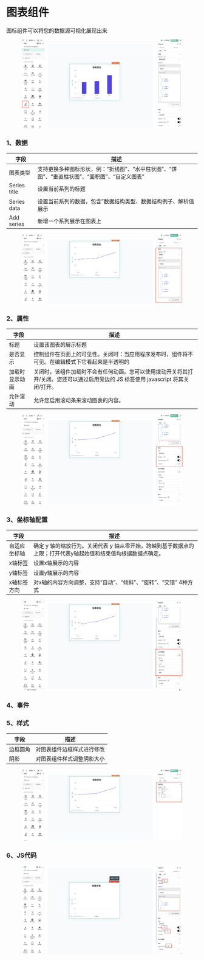 # 图表组件

图标组件可以将您的数据源可视化展现出来

<figure><img src="../../.gitbook/assets/image (76).png" alt=""><figcaption></figcaption></figure>

### 1、数据

| 字段           | 描述                                                    |
| ------------ | ----------------------------------------------------- |
| 图表类型         | 支持更换多种图标形状，例：“折线图”、“水平柱状图”、“饼图”、“垂直柱状图”、“面积图”、“自定义图表” |
| Series title | 设置当前系列的标题                                             |
| Series data  | 设置当前系列的数据，包含”数据结构类型、数据结构例子、解析值展示                      |
| Add series   | 新增一个系列展示在图表上                                          |

<figure><img src="../../.gitbook/assets/image (78).png" alt=""><figcaption></figcaption></figure>

### 2、属性

| 字段      | 描述                                                                         |
| ------- | -------------------------------------------------------------------------- |
| 标题      | 设置该图表的展示标题                                                                 |
| 是否显示    | 控制组件在页面上的可见性。关闭时：当应用程序发布时，组件将不可见。在编辑模式下它看起来是半透明的                           |
| 加载时显示动画 | 关闭时，该组件加载时不会有任何动画。您可以使用拨动开关将其打开/关闭。您还可以通过启用旁边的 JS 标签使用 javascript 将其关闭/打开。 |
| 允许滚动    | 允许您启用滚动条来滚动图表的内容。                                                          |

<figure><img src="../../.gitbook/assets/image (56).png" alt=""><figcaption></figcaption></figure>

### 3、坐标轴配置

| 字段     | 描述                                                          |
| ------ | ----------------------------------------------------------- |
| 自适应坐标轴 | 确定 y 轴的缩放行为。关闭代表 y 轴从零开始，跨越到基于数据点的上限；打开代表y轴起始值和结束值均根据数据点确定。 |
| x轴标签   | 设置x轴展示的内容                                                   |
| y轴标签   | 设置y轴展示的内容                                                   |
| x轴标签方向 | 对x轴的内容方向调整，支持“自动”、“倾斜”、“旋转”、“交错” 4种方式                       |

<figure><img src="../../.gitbook/assets/image (64).png" alt=""><figcaption></figcaption></figure>

### 4、事件







### 5、样式

| 字段   | 描述            |
| ---- | ------------- |
| 边框圆角 | 对图表组件边框样式进行修改 |
| 阴影   | 对图表组件样式调整阴影大小 |

<figure><img src="../../.gitbook/assets/image (60).png" alt=""><figcaption></figcaption></figure>





### 6、JS代码





<figure><img src="../../.gitbook/assets/image (79).png" alt=""><figcaption></figcaption></figure>

